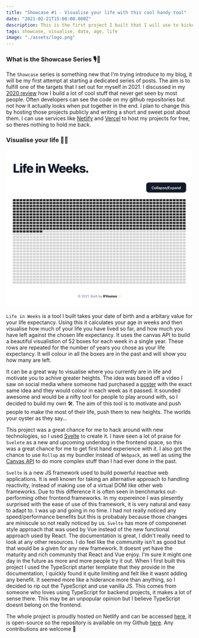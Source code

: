 ```yaml
---
title: "Showcase #1 - Visualise your life with this cool handy tool"
date: "2021-02-21T15:00:00.000Z"
description: This is the first project I built that I will use to kickoff the new 'Showcase' series with. I had several targets for this year and one of them was to build more user facing projects that I can use as part of my poftofolio. I will talk about what I built and how to use it yourself.
tags: showcase, visualise, data, age, life
image: "./assets/logo.png"
---
```

### What is the Showcase Series 🎙🎨

The `Showcase` series is something new that I'm trying introduce to my blog, it will be my first attempt at starting a dedicated series of posts. The aim is to fulfill one of the targets that I set out for myself in 2021. I discussed in my [2020 review](/blog/2020-in-review-and-plans-for-2021/) how I build a lot of cool stuff that never get seen by most people. Often developers can see the code on my github repositories but not how it actually looks when put together in the end. I plan to change this by hosting those projects publicly and writing a short and sweet post about them. I can use services like [Netlify](https://www.netlify.com/) and [Vercel](https://vercel.com) to host my projects for free, so theres nothing to hold me back.

### Visualise your life 🎩✨

![A screenshot of `Life In weeks` that I built](./assets/life-in-weeks.png)

`Life in Weeks` is a tool I built takes your date of birth and a arbitary value for your life expectancy. Using this it calculates your age in weeks and then visualise how much of your life you have lived so far, and how much you have left against the chosen life expectancy. It uses the canvas API to build a beautiful visualistion of 52 boxes for each week in a single year. These rows are repeated for the number of years you chose as your life expectancy. It will colour in all the boxes are in the past and will show you how many are left.

It can be a great way to visualise where you currently are in life and motivate you to achive greater heights. The idea was based off a video I saw on social media where someone had purchased a [poster](https://4kweeks.com/products/poster) with the exact same idea and they would colour in each week as it passed. It sounded awesome and would be a nifty tool for people to play around with, so I decided to build my own 🛠. The aim of this tool is to motivate and push people to make the most of their life, push them to new heights. The worlds your oyster as they say...

This project was a great chance for me to hack around with new technologies, so I used [Svelte](https://svelte.dev/) to create it. I have seen a lot of praise for `Svelete` as a new and upcoming underdog in the frontend space, so this was a great chance for me to get first hand experience with it. I also got the chance to use `Rollup` as my bundler instead of `Webpack`, as well as using the [Canvas API](https://developer.mozilla.org/en-US/docs/Web/API/Canvas_API) to do more complex stuff than I had ever done in the past.

`Svelte` is a new JS framework used to build powerful reactive web applications. It is well known for taking an alternative approach to handling reactivity, instead of making use of a virtual DOM like other web frameworks. Due to this difference it is often seen in benchmarks out-performing other frontend frameworks. In my expereince I was plesently surprised with the ease of use of this framework, it is very natural and easy to adapt to. I was up and going in no time. I had not really noticed any speed/performance benefits but this is probabaly because those changes are miniscule so not really noticed by us. `Svelte` has more of componenet style approach that was used by Vue instead of the new functional approach used by React. The documentation is great, I didn't really need to look at any other resources. I do feel like the community isn't as good but that would be a given for any new framework. It doesnt yet have the maturity and rich community that React and Vue enjoy. I'm sure it might one day in the future as more and more people try it out. When I first built this project I used the TypeScript starter template that they provide in the documentation, I quickly found it quite limiting and felt like it wasnt adding any benefit. It seemed more like a hiderance more than anything, so I decided to rip out the TypeScript and use vanilla JS. This comes from someone who loves using TypeScript for backend projects, it makes a lot of sense there. This may be an unpopular opinion but I believe TypeScript doesnt belong on the frontend.

The whole project is proudly hosted on Netlify and can be accessed [here](https://life-in-weeks.netlify.com), it is open-source so the repository is available on my Github [here](https://github.com/rahman95/life-in-weeks). Any contributions are welcome 🤝